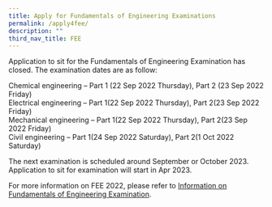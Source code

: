 ```yaml
---
title: Apply for Fundamentals of Engineering Examinations
permalink: /apply4fee/
description: ""
third_nav_title: FEE
---
```




Application to sit for the Fundamentals of Engineering Examination has closed. The examination dates are as follow:

Chemical engineering – Part 1 (22 Sep 2022 Thursday), Part 2 (23 Sep 2022 Friday)  
Electrical engineering – Part 1(22 Sep 2022 Thursday), Part 2(23 Sep 2022 Friday)  
Mechanical engineering – Part 1(22 Sep 2022 Thursday), Part 2(23 Sep 2022 Friday)  
Civil engineering – Part 1(24 Sep 2022 Saturday), Part 2(1 Oct 2022 Saturday)  

The next examination is scheduled around September or October 2023. Application to sit for examination will start in Apr 2023.

For more information on FEE 2022, please refer to [Information on Fundamentals of Engineering Examination](/files/Downloads/Info%20on%20Exams/FEE_2022.pdf).
